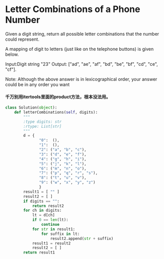 # Letter Combinations of a Phone Number

Given a digit string, return all possible letter combinations that the number could represent.

A mapping of digit to letters (just like on the telephone buttons) is given below.

Input:Digit string "23"
Output: ["ad", "ae", "af", "bd", "be", "bf", "cd", "ce", "cf"].

Note:
Although the above answer is in lexicographical order, your answer could be in any order you want

#### 千万别用itertools里面的product方法，根本没法用。

```python
class Solution(object):
    def letterCombinations(self, digits):
        """
        :type digits: str
        :rtype: List[str]
        """
        d = {
               "0":  (),
               "1":  (),
               "2": ("a", "b", "c"),
               "3": ("d", "e", "f"),
               "4": ("g", "h", "i"),
               "5": ("j", "k", "l"),
               "6": ("m", "n", "o"),
               "7": ("p", "q", "r", "s"),
               "8": ("t", "u", "v"),
               "9": ("w", "x", "y", "z")
               }
        result1 = [ "" ]
        result2 = [ ]
        if digits == "":
            return result2
        for ch in digits:
            lt = d[ch]
            if 0 == len(lt):
                continue
            for str in result1:
                for suffix in lt:
                    result2.append(str + suffix)
            result1 = result2
            result2 = [ ]
        return result1
```
